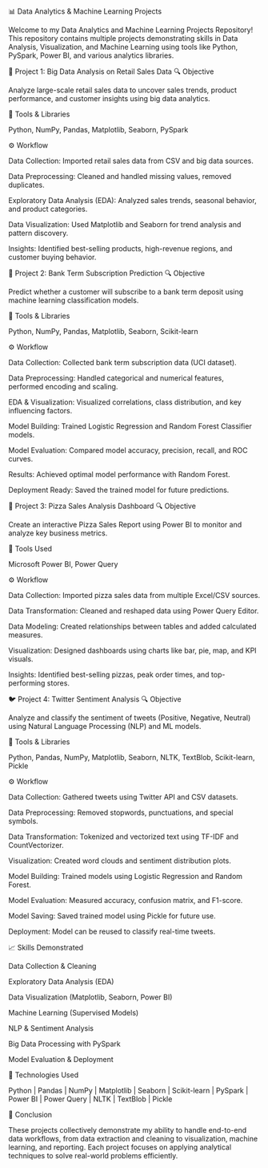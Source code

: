 📊 Data Analytics & Machine Learning Projects

Welcome to my Data Analytics and Machine Learning Projects Repository!
This repository contains multiple projects demonstrating skills in Data Analysis, Visualization, and Machine Learning using tools like Python, PySpark, Power BI, and various analytics libraries.

🧠 Project 1: Big Data Analysis on Retail Sales Data
🔍 Objective

Analyze large-scale retail sales data to uncover sales trends, product performance, and customer insights using big data analytics.

🧰 Tools & Libraries

Python, NumPy, Pandas, Matplotlib, Seaborn, PySpark

⚙️ Workflow

Data Collection: Imported retail sales data from CSV and big data sources.

Data Preprocessing: Cleaned and handled missing values, removed duplicates.

Exploratory Data Analysis (EDA): Analyzed sales trends, seasonal behavior, and product categories.

Data Visualization: Used Matplotlib and Seaborn for trend analysis and pattern discovery.

Insights: Identified best-selling products, high-revenue regions, and customer buying behavior.

🏦 Project 2: Bank Term Subscription Prediction
🔍 Objective

Predict whether a customer will subscribe to a bank term deposit using machine learning classification models.

🧰 Tools & Libraries

Python, NumPy, Pandas, Matplotlib, Seaborn, Scikit-learn

⚙️ Workflow

Data Collection: Collected bank term subscription data (UCI dataset).

Data Preprocessing: Handled categorical and numerical features, performed encoding and scaling.

EDA & Visualization: Visualized correlations, class distribution, and key influencing factors.

Model Building: Trained Logistic Regression and Random Forest Classifier models.

Model Evaluation: Compared model accuracy, precision, recall, and ROC curves.

Results: Achieved optimal model performance with Random Forest.

Deployment Ready: Saved the trained model for future predictions.

🍕 Project 3: Pizza Sales Analysis Dashboard
🔍 Objective

Create an interactive Pizza Sales Report using Power BI to monitor and analyze key business metrics.

🧰 Tools Used

Microsoft Power BI, Power Query

⚙️ Workflow

Data Collection: Imported pizza sales data from multiple Excel/CSV sources.

Data Transformation: Cleaned and reshaped data using Power Query Editor.

Data Modeling: Created relationships between tables and added calculated measures.

Visualization: Designed dashboards using charts like bar, pie, map, and KPI visuals.

Insights: Identified best-selling pizzas, peak order times, and top-performing stores.

🐦 Project 4: Twitter Sentiment Analysis
🔍 Objective

Analyze and classify the sentiment of tweets (Positive, Negative, Neutral) using Natural Language Processing (NLP) and ML models.

🧰 Tools & Libraries

Python, Pandas, NumPy, Matplotlib, Seaborn, NLTK, TextBlob, Scikit-learn, Pickle

⚙️ Workflow

Data Collection: Gathered tweets using Twitter API and CSV datasets.

Data Preprocessing: Removed stopwords, punctuations, and special symbols.

Data Transformation: Tokenized and vectorized text using TF-IDF and CountVectorizer.

Visualization: Created word clouds and sentiment distribution plots.

Model Building: Trained models using Logistic Regression and Random Forest.

Model Evaluation: Measured accuracy, confusion matrix, and F1-score.

Model Saving: Saved trained model using Pickle for future use.

Deployment: Model can be reused to classify real-time tweets.

📈 Skills Demonstrated

Data Collection & Cleaning

Exploratory Data Analysis (EDA)

Data Visualization (Matplotlib, Seaborn, Power BI)

Machine Learning (Supervised Models)

NLP & Sentiment Analysis

Big Data Processing with PySpark

Model Evaluation & Deployment

🧩 Technologies Used

Python | Pandas | NumPy | Matplotlib | Seaborn | Scikit-learn |
PySpark | Power BI | Power Query | NLTK | TextBlob | Pickle

🚀 Conclusion

These projects collectively demonstrate my ability to handle end-to-end data workflows, from data extraction and cleaning to visualization, machine learning, and reporting.
Each project focuses on applying analytical techniques to solve real-world problems efficiently.

